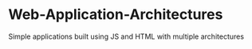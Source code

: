 # Web-Application-Architectures
Simple applications built using JS and HTML with multiple architectures
